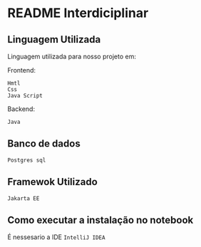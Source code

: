 # README Interdiciplinar
 
## Linguagem Utilizada
 
Linguagem utilizada para nosso projeto em:
 
Frontend:
```
Hmtl
Css
Java Script
```
Backend:
```
Java
```
 
## Banco de dados
 
```
Postgres sql
```
 
## Framewok Utilizado
 
```
Jakarta EE
```
 
## Como executar a instalação no notebook
É nessesario a IDE `IntelliJ IDEA`
